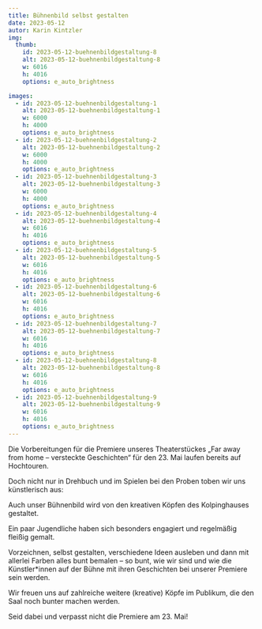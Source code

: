 ```yaml
---
title: Bühnenbild selbst gestalten
date: 2023-05-12
autor: Karin Kintzler
img:
  thumb:
    id: 2023-05-12-buehnenbildgestaltung-8
    alt: 2023-05-12-buehnenbildgestaltung-8
    w: 6016
    h: 4016
    options: e_auto_brightness

images:
  - id: 2023-05-12-buehnenbildgestaltung-1
    alt: 2023-05-12-buehnenbildgestaltung-1
    w: 6000
    h: 4000
    options: e_auto_brightness
  - id: 2023-05-12-buehnenbildgestaltung-2
    alt: 2023-05-12-buehnenbildgestaltung-2
    w: 6000
    h: 4000
    options: e_auto_brightness
  - id: 2023-05-12-buehnenbildgestaltung-3
    alt: 2023-05-12-buehnenbildgestaltung-3
    w: 6000
    h: 4000
    options: e_auto_brightness
  - id: 2023-05-12-buehnenbildgestaltung-4
    alt: 2023-05-12-buehnenbildgestaltung-4
    w: 6016
    h: 4016
    options: e_auto_brightness
  - id: 2023-05-12-buehnenbildgestaltung-5
    alt: 2023-05-12-buehnenbildgestaltung-5
    w: 6016
    h: 4016
    options: e_auto_brightness
  - id: 2023-05-12-buehnenbildgestaltung-6
    alt: 2023-05-12-buehnenbildgestaltung-6
    w: 6016
    h: 4016
    options: e_auto_brightness
  - id: 2023-05-12-buehnenbildgestaltung-7
    alt: 2023-05-12-buehnenbildgestaltung-7
    w: 6016
    h: 4016
    options: e_auto_brightness
  - id: 2023-05-12-buehnenbildgestaltung-8
    alt: 2023-05-12-buehnenbildgestaltung-8
    w: 6016
    h: 4016
    options: e_auto_brightness
  - id: 2023-05-12-buehnenbildgestaltung-9
    alt: 2023-05-12-buehnenbildgestaltung-9
    w: 6016
    h: 4016
    options: e_auto_brightness
---
```


<!--mehr-->


Die Vorbereitungen für die Premiere unseres Theaterstückes 
„Far away from home – versteckte Geschichten“ für den 23. Mai
laufen bereits auf Hochtouren.

Doch nicht nur in Drehbuch und im Spielen bei den Proben toben wir uns künstlerisch aus:

Auch unser Bühnenbild wird von den kreativen Köpfen des Kolpinghauses gestaltet. 

Ein paar Jugendliche haben sich besonders engagiert und regelmäßig fleißig gemalt.

Vorzeichnen, selbst gestalten, verschiedene Ideen ausleben und dann mit allerlei Farben alles bunt bemalen – so bunt, wie wir sind und wie die Künstler*innen auf der Bühne mit ihren Geschichten bei unserer Premiere sein werden.

Wir freuen uns auf zahlreiche weitere (kreative) Köpfe im Publikum, die den Saal noch bunter machen werden.

Seid dabei und verpasst nicht die Premiere am 23. Mai!
